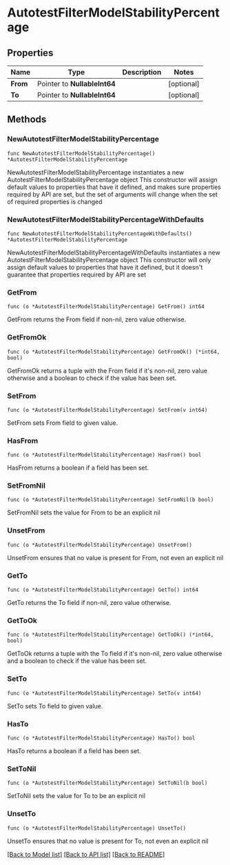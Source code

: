 # AutotestFilterModelStabilityPercentage

## Properties

Name | Type | Description | Notes
------------ | ------------- | ------------- | -------------
**From** | Pointer to **NullableInt64** |  | [optional] 
**To** | Pointer to **NullableInt64** |  | [optional] 

## Methods

### NewAutotestFilterModelStabilityPercentage

`func NewAutotestFilterModelStabilityPercentage() *AutotestFilterModelStabilityPercentage`

NewAutotestFilterModelStabilityPercentage instantiates a new AutotestFilterModelStabilityPercentage object
This constructor will assign default values to properties that have it defined,
and makes sure properties required by API are set, but the set of arguments
will change when the set of required properties is changed

### NewAutotestFilterModelStabilityPercentageWithDefaults

`func NewAutotestFilterModelStabilityPercentageWithDefaults() *AutotestFilterModelStabilityPercentage`

NewAutotestFilterModelStabilityPercentageWithDefaults instantiates a new AutotestFilterModelStabilityPercentage object
This constructor will only assign default values to properties that have it defined,
but it doesn't guarantee that properties required by API are set

### GetFrom

`func (o *AutotestFilterModelStabilityPercentage) GetFrom() int64`

GetFrom returns the From field if non-nil, zero value otherwise.

### GetFromOk

`func (o *AutotestFilterModelStabilityPercentage) GetFromOk() (*int64, bool)`

GetFromOk returns a tuple with the From field if it's non-nil, zero value otherwise
and a boolean to check if the value has been set.

### SetFrom

`func (o *AutotestFilterModelStabilityPercentage) SetFrom(v int64)`

SetFrom sets From field to given value.

### HasFrom

`func (o *AutotestFilterModelStabilityPercentage) HasFrom() bool`

HasFrom returns a boolean if a field has been set.

### SetFromNil

`func (o *AutotestFilterModelStabilityPercentage) SetFromNil(b bool)`

 SetFromNil sets the value for From to be an explicit nil

### UnsetFrom
`func (o *AutotestFilterModelStabilityPercentage) UnsetFrom()`

UnsetFrom ensures that no value is present for From, not even an explicit nil
### GetTo

`func (o *AutotestFilterModelStabilityPercentage) GetTo() int64`

GetTo returns the To field if non-nil, zero value otherwise.

### GetToOk

`func (o *AutotestFilterModelStabilityPercentage) GetToOk() (*int64, bool)`

GetToOk returns a tuple with the To field if it's non-nil, zero value otherwise
and a boolean to check if the value has been set.

### SetTo

`func (o *AutotestFilterModelStabilityPercentage) SetTo(v int64)`

SetTo sets To field to given value.

### HasTo

`func (o *AutotestFilterModelStabilityPercentage) HasTo() bool`

HasTo returns a boolean if a field has been set.

### SetToNil

`func (o *AutotestFilterModelStabilityPercentage) SetToNil(b bool)`

 SetToNil sets the value for To to be an explicit nil

### UnsetTo
`func (o *AutotestFilterModelStabilityPercentage) UnsetTo()`

UnsetTo ensures that no value is present for To, not even an explicit nil

[[Back to Model list]](../README.md#documentation-for-models) [[Back to API list]](../README.md#documentation-for-api-endpoints) [[Back to README]](../README.md)



